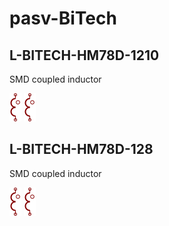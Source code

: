 # pasv-BiTech

## L-BITECH-HM78D-1210
SMD coupled inductor

![L-BITECH-HM78D-1210__1__1](/images/pasv-Bourns__L-BOURNS-PM3604__1__1.png?raw=true) 
![L-BITECH-HM78D-1210__2__1](/images/pasv-Bourns__L-BOURNS-PM3604__1__1.png?raw=true) 

## L-BITECH-HM78D-128
SMD coupled inductor

![L-BITECH-HM78D-128__1__1](/images/pasv-Bourns__L-BOURNS-PM3604__1__1.png?raw=true) 
![L-BITECH-HM78D-128__2__1](/images/pasv-Bourns__L-BOURNS-PM3604__1__1.png?raw=true) 

